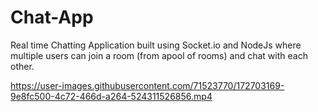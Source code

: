 # Chat-App

Real time Chatting Application built using Socket.io and NodeJs where multiple users can join a room (from apool of rooms) and chat with each other.

https://user-images.githubusercontent.com/71523770/172703169-9e8fc500-4c72-466d-a264-524311526856.mp4

